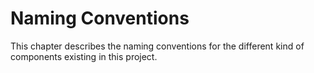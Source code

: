 <!--
Copyright 2025 Tabs Data Inc.
-->

# Naming Conventions

This chapter describes the naming conventions for the different kind of components existing in this project. 

